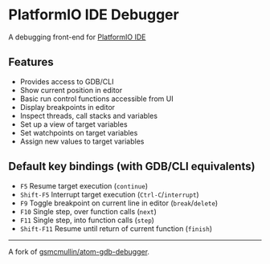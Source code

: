 # PlatformIO IDE Debugger

A debugging front-end for [PlatformIO IDE](http://platformio.org/platformio-ide)

## Features
* Provides access to GDB/CLI
* Show current position in editor
* Basic run control functions accessible from UI
* Display breakpoints in editor
* Inspect threads, call stacks and variables
* Set up a view of target variables
* Set watchpoints on target variables
* Assign new values to target variables

## Default key bindings (with GDB/CLI equivalents)
* `F5` Resume target execution (`continue`)
* `Shift-F5` Interrupt target execution (`Ctrl-C`/`interrupt`)
* `F9` Toggle breakpoint on current line in editor (`break`/`delete`)
* `F10` Single step, over function calls (`next`)
* `F11` Single step, into function calls (`step`)
* `Shift-F11` Resume until return  of current function (`finish`)

---
A fork of [gsmcmullin/atom-gdb-debugger](https://github.com/gsmcmullin/atom-gdb-debugger).
